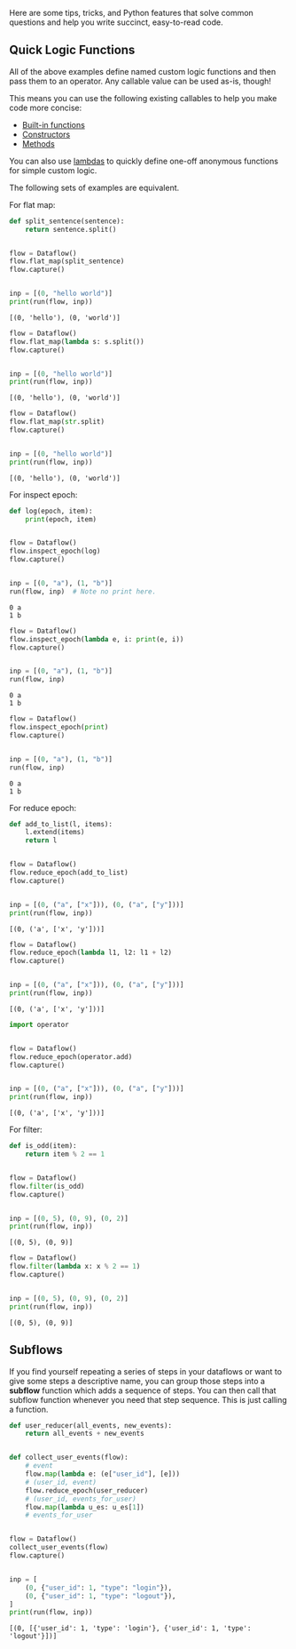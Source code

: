 Here are some tips, tricks, and Python features that solve common questions and help you write succinct, easy-to-read code.

## Quick Logic Functions

All of the above examples define named custom logic functions and then pass them to an operator.
Any callable value can be used as-is, though!

This means you can use the following existing callables to help you make code more concise:

- [Built-in functions](https://docs.python.org/3/library/functions.html)
- [Constructors](https://docs.python.org/3/tutorial/classes.html#class-objects)
- [Methods](https://docs.python.org/3/glossary.html#term-method)

You can also use [lambdas](https://docs.python.org/3/tutorial/controlflow.html#lambda-expressions) to quickly define one-off anonymous functions for simple custom logic.

The following sets of examples are equivalent.

For flat map:

```python
def split_sentence(sentence):
    return sentence.split()


flow = Dataflow()
flow.flat_map(split_sentence)
flow.capture()


inp = [(0, "hello world")]
print(run(flow, inp))
```

```{testoutput}
[(0, 'hello'), (0, 'world')]
```

```python
flow = Dataflow()
flow.flat_map(lambda s: s.split())
flow.capture()


inp = [(0, "hello world")]
print(run(flow, inp))
```

```{testoutput}
[(0, 'hello'), (0, 'world')]
```

```python
flow = Dataflow()
flow.flat_map(str.split)
flow.capture()


inp = [(0, "hello world")]
print(run(flow, inp))
```

```{testoutput}
[(0, 'hello'), (0, 'world')]
```

For inspect epoch:

```python
def log(epoch, item):
    print(epoch, item)


flow = Dataflow()
flow.inspect_epoch(log)
flow.capture()


inp = [(0, "a"), (1, "b")]
run(flow, inp)  # Note no print here.
```

```{testoutput}
0 a
1 b
```

```python
flow = Dataflow()
flow.inspect_epoch(lambda e, i: print(e, i))
flow.capture()


inp = [(0, "a"), (1, "b")]
run(flow, inp)
```

```{testoutput}
0 a
1 b
```

```python
flow = Dataflow()
flow.inspect_epoch(print)
flow.capture()


inp = [(0, "a"), (1, "b")]
run(flow, inp)
```

```{testoutput}
0 a
1 b
```

For reduce epoch:

```python
def add_to_list(l, items):
    l.extend(items)
    return l


flow = Dataflow()
flow.reduce_epoch(add_to_list)
flow.capture()


inp = [(0, ("a", ["x"])), (0, ("a", ["y"]))]
print(run(flow, inp))
```

```{testoutput}
[(0, ('a', ['x', 'y']))]
```

```python
flow = Dataflow()
flow.reduce_epoch(lambda l1, l2: l1 + l2)
flow.capture()


inp = [(0, ("a", ["x"])), (0, ("a", ["y"]))]
print(run(flow, inp))
```

```{testoutput}
[(0, ('a', ['x', 'y']))]
```

```python
import operator


flow = Dataflow()
flow.reduce_epoch(operator.add)
flow.capture()


inp = [(0, ("a", ["x"])), (0, ("a", ["y"]))]
print(run(flow, inp))
```

```{testoutput}
[(0, ('a', ['x', 'y']))]
```

For filter:

```python
def is_odd(item):
    return item % 2 == 1


flow = Dataflow()
flow.filter(is_odd)
flow.capture()


inp = [(0, 5), (0, 9), (0, 2)]
print(run(flow, inp))
```

```{testoutput}
[(0, 5), (0, 9)]
```

```python
flow = Dataflow()
flow.filter(lambda x: x % 2 == 1)
flow.capture()


inp = [(0, 5), (0, 9), (0, 2)]
print(run(flow, inp))
```

```{testoutput}
[(0, 5), (0, 9)]
```

## Subflows

If you find yourself repeating a series of steps in your dataflows or want to give some steps a descriptive name, you can group those steps into a **subflow** function which adds a sequence of steps.
You can then call that subflow function whenever you need that step sequence.
This is just calling a function.

```python
def user_reducer(all_events, new_events):
    return all_events + new_events


def collect_user_events(flow):
    # event
    flow.map(lambda e: (e["user_id"], [e]))
    # (user_id, event)
    flow.reduce_epoch(user_reducer)
    # (user_id, events_for_user)
    flow.map(lambda u_es: u_es[1])
    # events_for_user


flow = Dataflow()
collect_user_events(flow)
flow.capture()


inp = [
    (0, {"user_id": 1, "type": "login"}),
    (0, {"user_id": 1, "type": "logout"}),
]
print(run(flow, inp))
```

```{testoutput}
[(0, [{'user_id': 1, 'type': 'login'}, {'user_id': 1, 'type': 'logout'}])]
```
